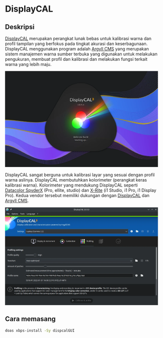 # DisplayCAL

## Deskripsi

[DisplayCAL] merupakan perangkat lunak bebas untuk kalibrasi warna dan profil tampilan yang berfokus pada tingkat akurasi dan keserbagunaan. DisplayCAL menggunakan program adalah [Argyll CMS] yang merupakan sistem manajemen warna sumber terbuka yang digunakan untuk melakukan pengukuran, membuat profil dan kalibrasi dan melakukan fungsi terkait warna yang lebih maju.

![DisplayCAL LangitKetujuh OS](../../media/image/displaycal-langitketujuh-id-1.webp)

DisplayCAL sangat berguna untuk kalibrasi layar yang sesuai dengan profil warna aslinya. DisplayCAL membutuhkan kolorimeter (perangkat keras kalibrasi warna). Kolorimeter yang mendukung DisplayCAL seperti [Datacolor SpyderX] (Pro, ellite, studio) dan [X-Rite] (i1 Studio, i1 Pro, i1 Display Pro). Kedua vendor tersebut memiliki dukungan dengan [DisplayCAL] dan [Argyll CMS].

![DisplayCAL LangitKetujuh OS](../../media/image/displaycal-langitketujuh-id-2.webp)

## Cara memasang

```sh
doas xbps-install -Sy dispcalGUI
```

[DisplayCAL]:https://displaycal.net/
[Argyll CMS]:http://www.argyllcms.com/
[Datacolor SpyderX]:https://spyderx.datacolor.com/
[X-Rite]:https://www.xrite.com/
